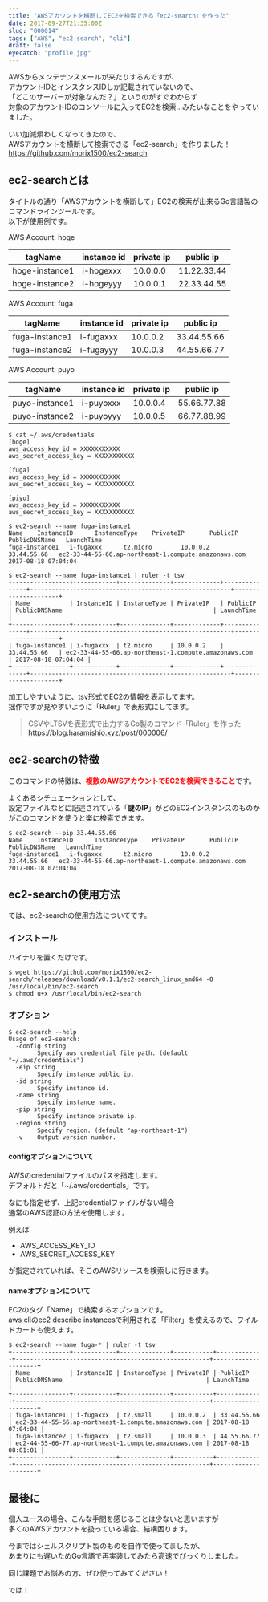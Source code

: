 ```yaml
---
title: "AWSアカウントを横断してEC2を検索できる「ec2-search」を作った"
date: 2017-09-27T21:35:00Z
slug: "000014"
tags: ["AWS", "ec2-search", "cli"]
draft: false
eyecatch: "profile.jpg"
---
```

AWSからメンテナンスメールが来たりするんですが、  
アカウントIDとインスタンスIDしか記載されていないので、  
「どこのサーバーが対象なんだ？」というのがすぐわからず  
対象のアカウントIDのコンソールに入ってEC2を検索…みたいなことをやっていました。  

いい加減煩わしくなってきたので、  
AWSアカウントを横断して検索できる「ec2-search」を作りました！  
<https://github.com/morix1500/ec2-search>

## ec2-searchとは
タイトルの通り「AWSアカウントを横断して」EC2の検索が出来るGo言語製のコマンドラインツールです。  
以下が使用例です。  

AWS Account: hoge  

|tagName|instance id|private ip|public ip|
|---|---|---|---|
|hoge-instance1|i-hogexxx|10.0.0.0|11.22.33.44|
|hoge-instance2|i-hogeyyy|10.0.0.1|22.33.44.55|

AWS Account: fuga

|tagName|instance id|private ip|public ip|
|---|---|---|---|
|fuga-instance1|i-fugaxxx|10.0.0.2|33.44.55.66|
|fuga-instance2|i-fugayyy|10.0.0.3|44.55.66.77|

AWS Account: puyo

|tagName|instance id|private ip|public ip|
|---|---|---|---|
|puyo-instance1|i-puyoxxx|10.0.0.4|55.66.77.88|
|puyo-instance2|i-puyoyyy|10.0.0.5|66.77.88.99|

```
$ cat ~/.aws/credentials
[hoge]
aws_access_key_id = XXXXXXXXXXX
aws_secret_access_key = XXXXXXXXXXX

[fuga]
aws_access_key_id = XXXXXXXXXXX
aws_secret_access_key = XXXXXXXXXXX

[piyo]
aws_access_key_id = XXXXXXXXXXX
aws_secret_access_key = XXXXXXXXXXX

$ ec2-search --name fuga-instance1
Name    InstanceID      InstanceType    PrivateIP       PublicIP        PublicDNSName   LaunchTime
fuga-instance1   i-fugaxxx      t2.micro        10.0.0.2     33.44.55.66   ec2-33-44-55-66.ap-northeast-1.compute.amazonaws.com  2017-08-18 07:04:04

$ ec2-search --name fuga-instance1 | ruler -t tsv
+----------------+------------+--------------+-------------+---------------+--------------------------------------------------------+---------------------+
| Name           | InstanceID | InstanceType | PrivateIP   | PublicIP      | PublicDNSName                                          | LaunchTime          |
+----------------+------------+--------------+-------------+---------------+--------------------------------------------------------+---------------------+
| fuga-instance1 | i-fugaxxx  | t2.micro     | 10.0.0.2    | 33.44.55.66   | ec2-33-44-55-66.ap-northeast-1.compute.amazonaws.com   | 2017-08-18 07:04:04 |
+----------------+------------+--------------+-------------+---------------+--------------------------------------------------------+---------------------+
```

加工しやすいように、tsv形式でEC2の情報を表示してます。  
拙作ですが見やすいように「Ruler」で表形式にしてます。  

>CSVやLTSVを表形式で出力するGo製のコマンド「Ruler」を作った  
><https://blog.haramishio.xyz/post/000006/>

## ec2-searchの特徴
このコマンドの特徴は、<span style="color:red;">__複数のAWSアカウントでEC2を検索できること__</span>です。  

よくあるシチュエーションとして、  
設定ファイルなどに記述されている「__謎のIP__」がどのEC2インスタンスのものかがこのコマンドを使うと楽に検索できます。  

```
$ ec2-search --pip 33.44.55.66
Name    InstanceID      InstanceType    PrivateIP       PublicIP        PublicDNSName   LaunchTime
fuga-instance1   i-fugaxxx      t2.micro        10.0.0.2     33.44.55.66   ec2-33-44-55-66.ap-northeast-1.compute.amazonaws.com  2017-08-18 07:04:04

```

## ec2-searchの使用方法
では、ec2-searchの使用方法についてです。

### インストール
バイナリを置くだけです。  

```
$ wget https://github.com/morix1500/ec2-search/releases/download/v0.1.1/ec2-search_linux_amd64 -O /usr/local/bin/ec2-search
$ chmod u+x /usr/local/bin/ec2-search
```

### オプション
```
$ ec2-search --help
Usage of ec2-search:
  -config string
        Specify aws credential file path. (default "~/.aws/credentials")
  -eip string
        Specify instance public ip.
  -id string
        Specify instance id.
  -name string
        Specify instance name.
  -pip string
        Specify instance private ip.
  -region string
        Specify region. (default "ap-northeast-1")
  -v    Output version number.
```

#### configオプションについて
AWSのcredentialファイルのパスを指定します。  
デフォルトだと「~/.aws/credentials」です。  

なにも指定せず、上記credentialファイルがない場合  
通常のAWS認証の方法を使用します。  

例えば

* AWS_ACCESS_KEY_ID
* AWS_SECRET_ACCESS_KEY

が指定されていれば、そこのAWSリソースを検索しに行きます。

#### nameオプションについて
EC2のタグ「Name」で検索するオプションです。  
aws cliのec2 describe instancesで利用される「Filter」を使えるので、ワイルドカードも使えます。  

```
$ ec2-search --name fuga-* | ruler -t tsv
+----------------+------------+--------------+-----------+-------------+------------------------------------------------------+---------------------+
| Name           | InstanceID | InstanceType | PrivateIP | PublicIP    | PublicDNSName                                        | LaunchTime          |
+----------------+------------+--------------+-----------+-------------+------------------------------------------------------+---------------------+
| fuga-instance1 | i-fugaxxx  | t2.small     | 10.0.0.2  | 33.44.55.66 | ec2-33-44-55-66.ap-northeast-1.compute.amazonaws.com | 2017-08-18 07:04:04 |
| fuga-instance2 | i-fugaxxx  | t2.small     | 10.0.0.3  | 44.55.66.77 | ec2-44-55-66-77.ap-northeast-1.compute.amazonaws.com | 2017-08-18 08:01:01 |
+----------------+------------+--------------+-----------+-------------+------------------------------------------------------+---------------------+
```

## 最後に
個人ユースの場合、こんな手間を感じることは少ないと思いますが  
多くのAWSアカウントを扱っている場合、結構困ります。  

今まではシェルスクリプト製のものを自作で使ってましたが、  
あまりにも遅いためGo言語で再実装してみたら高速でびっくりしました。  

同じ課題でお悩みの方、ぜひ使ってみてください！  

では！